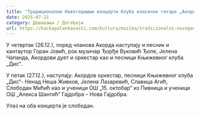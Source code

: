 ```yaml
---
title: "Традиционални Новогодишњи концерти Клуба класичне гитаре „Акорд“"
date: 2025-07-21
category: Дешавања / Догађаји
url: https://backapalankavesti.com/kultura/muzika/tradicionalni-novogodisnji-koncerti-kluba-klasicne-gitare-akord/
---
```


У четвртак (26.12.), поред чланова Акорда наступају и песник и кантаутор Горан Јовић, рок музичар Ђорђе Вуковић Ђоле, Јелена Чапанда, Акордови дует и оркестар као и песници Књижевног клуба „Дис“.

У петак (27.12.), наступају: Акордов оркестар, песници Књижевног клуба „Дис“- Ненад Неша Живков, Јелена Лазаревић, Славица Агић, Слободан Мићић као и ученици ОШ „15. октобар“ из Пивница и ученици ОШ „Алекса Шантић“ Гајдобра – Нова Гајдобра.

Улаз на оба концерта је слободан.
